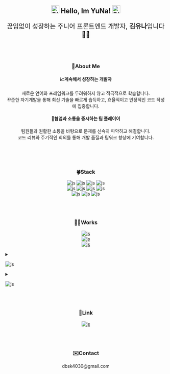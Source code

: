 <div align=center>
  <h2>
    <img src="https://raw.githubusercontent.com/Tarikul-Islam-Anik/Animated-Fluent-Emojis/master/Emojis/Smilies/Blue%20Heart.png" alt="Blue Heart" width="25" height="25" />
    Hello, Im YuNa!
    <img src="https://raw.githubusercontent.com/Tarikul-Islam-Anik/Animated-Fluent-Emojis/master/Emojis/Smilies/Blue%20Heart.png" alt="Blue Heart" width="25" height="25" />
  </h2>
  <p style="font-size: 20px">끊임없이 성장하는 주니어 프론트엔드 개발자, <b>김유나</b>입니다👩‍💻</p>
</div>
</br>
</br>
<div align=center>
  <h3>💫About Me</h3>
  <h4>📈계속해서 성장하는 개발자</h4>
  <p>새로운 언어와 프레임워크를 두려워하지 않고 적극적으로 학습합니다. </br> 꾸준한 자기계발을 통해 최신 기술을 빠르게 습득하고, 효율적이고 안정적인 코드 작성에 집중합니다.</p>
  <h4>🤝협업과 소통을 중시하는 팀 플레이어</h4>
  <p>팀원들과 원활한 소통을 바탕으로 문제를 신속히 파악하고 해결합니다. </br> 코드 리뷰와 주기적인 회의를 통해 개발 품질과 팀워크 향상에 기여합니다.</p>
  </br>
</div>
</br>
</br>
<div align=center>
  <h3>
    🍀Stack
  </h3>
</div>
<div align=center>

![js](https://img.shields.io/badge/HTML5-E34F26?style=for-the-badge&logo=html5&logoColor=white)
![js](https://img.shields.io/badge/CSS3-1572B6?style=for-the-badge&logo=css3&logoColor=white)
![js](https://img.shields.io/badge/JavaScript-F7DF1E?style=for-the-badge&logo=JavaScript&logoColor=white)
![js](https://img.shields.io/badge/TypeScript-007ACC?style=for-the-badge&logo=typescript&logoColor=white)
</br>
![js](https://img.shields.io/badge/React-20232A?style=for-the-badge&logo=react&logoColor=61DAFB)
![js](https://img.shields.io/badge/Redux-593D88?style=for-the-badge&logo=redux&logoColor=white)
![js](https://img.shields.io/badge/Node.js-43853D?style=for-the-badge&logo=node.js&logoColor=white)
![js](https://img.shields.io/badge/npm-CB3837?style=for-the-badge&logo=npm&logoColor=white)
</br>
![js](https://img.shields.io/badge/MySQL-00000F?style=for-the-badge&logo=mysql&logoColor=white)
![js](https://img.shields.io/badge/GitHub-100000?style=for-the-badge&logo=github&logoColor=white)
![js](https://img.shields.io/badge/Git-100000?style=for-the-badge&logo=git&logoColor=white)

</div>
</br>
</br>
<div align=center>
   <h3>👩‍🔧Works</h3>
</div>

<div align=center>
  
 <a href='https://yuna-kim98.github.io/react-sample-1/'>![js](https://img.shields.io/badge/clone_Coding-Portfolio-b9e5f9?style=for-the-badge)</a></br>
 <a href='https://youtu.be/KgK-92H-4kg?si=L75qvgOSr35Opyj3'>![js](https://img.shields.io/badge/Project_1-조선미녀_Demo_Video-1bbeef?style=for-the-badge)</a></br>
 <a href='https://www.youtube.com/watch?v=fy4xuwWGOhA'>![js](https://img.shields.io/badge/Project_2-JinAir_Demo_Video-01aae2?style=for-the-badge)</a>
  
</div>
<details>
   <summary>

  ![js](https://img.shields.io/badge/clone_Coding-Portfolio-b9e5f9?style=for-the-badge)
     
   </summary>
   <p>개요</p>
   <ul>
     <li>기존의 포트폴리오 페이지를 클론 코딩한 프로젝트입니다.</li>
     <li>HTML, CSS, JavaScript, React 사용하였습니다.</li>
     <li>이미지 클릭 시 페이지로 이동합니다.</li>
   </ul>
   <a href="https://yuna-kim98.github.io/react-sample-1"><img width="947" height="539" alt="Image" src="https://github.com/user-attachments/assets/9a4edf3b-a706-4419-8e6e-c5faa7dd3a59" /></a>
 </details>
 <details>
   <summary>
     
  ![js](https://img.shields.io/badge/Project_1-조선미녀_Demo_Video-1bbeef?style=for-the-badge)
     
   </summary>
   <ul>
     <li><b>프로젝트명</b> : 조선미녀 벤치마킹</li>
     <li><b>수행기간</b> : 2025. 03. 10 ~ 2025. 04. 04 (약 4주)</li>
     <li><b>목표</b> : HTML/CSS, JavaScript, React, Axios를 사용하여 기존 쇼핑몰 사이트의 핵심 기능을 재현하고, 토글 메뉴창, 장바구니 아이템 삭제 및 수량 조절 등 사용 중 개선이 필요한 부분을 식별하여 효율성과 사용자 경험을 개선하는 웹 서비스 구축</li>
     <li><b>설계/프로세스</b>
       <ul>
         <li>웹개발 : HTML, CSS, SCSS, React, Node.js(Express)</li>
         <li>프로그래밍 언어 : Javascript</li>
         <li>API 통신 라이브러리 : Axios</li>
         <li>버전관리 : Git</li>
       </ul> 
     </li>
     <li>담당역할 : 메인 페이지, 장바구니 페이지, 결제 페이지 구현</li>
     <li>
       메인 페이지
       <ul>
         <li>베스트 상품 이미지 슬라이드(swiper) & 클릭 시 해당상품 상세페이지로 이동</li>
         <li>DB연동 하여 제품 정보 조회 후 상품 출력</li>
         <li>카테고리 대분류, 소분류 구현</li>
       </ul>
     </li>
     <li>
       장바구니
       <ul>
         <li>장바구니에 담은 상품 목록 출력</li>
         <li>상품별 개별체크 및 모두선택하여 주문 기능 구현</li>
         <li>선택된 상품의 개수 및 가격에 따른 총가격 표시</li>
         <li>일정금액 미만으로 주문 시 배송비 3,000원 추가</li>
       </ul>
     </li>
     <li>
       결제 페이
       <ul>
         <li>배송지 변경 시 우편번호 검색 기능 (react-daum-postcode) & 기본배송지 지정</li>
         <li>고객정보 입력 시 유효성 체크</li>
         <li>결제 시 카카오페이 결제 진행 (카카오API)</li>
       </ul>
     </li>
   </ul>
   <a href="https://yuna-kim98.github.io/react-sample-1"><img width="947" height="539" alt="Image" src="https://github.com/user-attachments/assets/9a4edf3b-a706-4419-8e6e-c5faa7dd3a59" /></a>
 </details>
 
</br>
</br>
<div align=center>
   <h3>🔗Link</h3>

 <a href='https://www.notion.so/Front-End-Study-11efb98e736680acaca3f1114bbcce70'>![js](https://img.shields.io/badge/Notion-384f7a?style=for-the-badge&logo=notion&logoColor=white)</a>
</div>

</br>
</br>
<div align=center>
   <h3>✉️Contact</h3>
  <p>dbsk4030@gmail.com</p>
</div>
